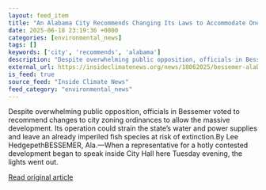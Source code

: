 ```yaml
---
layout: feed_item
title: "An Alabama City Recommends Changing Its Laws to Accommodate One of the Country’s Largest Proposed Data Centers"
date: 2025-06-18 23:19:36 +0000
categories: [environmental_news]
tags: []
keywords: ['city', 'recommends', 'alabama']
description: "Despite overwhelming public opposition, officials in Bessemer voted to recommend changes to city zoning ordinances to allow the massive development"
external_url: https://insideclimatenews.org/news/18062025/bessemer-alabama-recommends-changing-zoning-laws-to-accommodate-proposed-data-center/
is_feed: true
source_feed: "Inside Climate News"
feed_category: "environmental_news"
---
```


Despite overwhelming public opposition, officials in Bessemer voted to recommend changes to city zoning ordinances to allow the massive development. Its operation could strain the state’s water and power supplies and leave an already imperiled fish species at risk of extinction.By Lee HedgepethBESSEMER, Ala.—When a representative for a hotly contested development began to speak inside City Hall here Tuesday evening, the lights went out.&nbsp;

[Read original article](https://insideclimatenews.org/news/18062025/bessemer-alabama-recommends-changing-zoning-laws-to-accommodate-proposed-data-center/)
